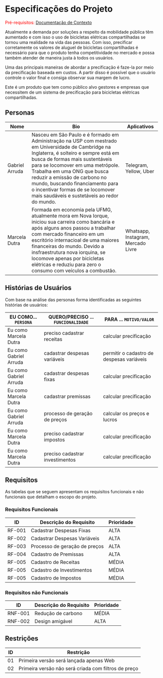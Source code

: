 # Especificações do Projeto

<span style="color:red">Pré-requisitos: <a href="1-Documentação de Contexto.md"> Documentação de Contexto</a></span>

Atualmente a demanda por soluções a respeito da mobilidade pública têm aumentado e com isso o uso de bicicletas elétricas compartilhadas se tornou uma realidade na vida das pessoas. Com isso, precificar corretamente os valores de aluguel de bicicletas compartilhadas é necessário para que o produto tenha competitividade no mercado e possa também atender de maneira justa à todos os usuários.

Uma das principais maneiras de abordar a precificação é faze-la por meio da precificação baseada em custos. A partir disso é possível que o usuário controle o valor final e consiga observar sua margem de lucro. 

Este é um produto que tem como público alvo gestores e empresas que necessitem de um sistema de precificação para bicicletas elétricas compartilhadas. 



## Personas

|Nome| Bio                      |Aplicativos           |
|----|--------------------------|----------------------|
Gabriel Arruda | Nasceu em São Paulo e é formado em Administração na USP com mestrado em Universidade de Cambridge na Inglaterra, é solteiro e sempre está em busca de formas mais sustentáveis para se locomover em uma metrópole. Trabalha em uma ONG que busca reduzir a emissão de carbono no mundo, buscando financiamento para o incentivar formas de se locomover mais saudáveis e sustetáveis ao redor do mundo.         |Telegram, Yellow, Uber| 
Marcela Dutra | Formada em economia pela UFMG, atualmente mora em Nova Iorque, iniciou sua carreira como bancária e após alguns anos passou a trabalhar com mercado financeiro em um escritório internacioal de uma maiores financeiras do mundo. Devido a insfraestrutura nova iorquina, se locomove apenas por bicicletas elétricas e reduziu para zero o consumo com veículos a combustão. | Whatsapp, Instagram, Mercado Livre| 

## Histórias de Usuários

Com base na análise das personas forma identificadas as seguintes histórias de usuários:


|EU COMO... `PERSONA`           | QUERO/PRECISO ... `FUNCIONALIDADE`                      |PARA ... `MOTIVO/VALOR`                                         |
|-------------------------------|---------------------------------------------------------|----------------------------------------------------------------|
|Eu como Marcela Dutra          | preciso cadastrar receitas                              |calcular precificação                                           |
|Eu como Gabriel Arruda         | cadastrar despesas variáveis                            |permitir o cadastro de despesas variáveis                       |
|Eu como Gabriel Arruda         | cadastrar despesas fixas                                |calcular precificação                                           |
|Eu como Marcela Dutra          | cadastrar premissas                                     |calcular precificação                                           |
|Eu como Gabriel Arruda         | processo de geração de preços                           |calcular os preços e lucros                                     |
|Eu como Marcela Dutra          | preciso cadastrar impostos                              |calcular precificação                                           |
|Eu como Marcela Dutra          | preciso cadastrar investimentos                         |calcular precificação                                           |


## Requisitos

As tabelas que se seguem apresentam os requisitos funcionais e não funcionais que detalham o escopo do projeto.

### Requisitos Funcionais

|ID    | Descrição do Requisito                                       | Prioridade |
|------|--------------------------------------------------------------|------------|
|RF-001| Cadastrar Despesas Fixas                                     |  ALTA      | 
|RF-002| Cadastrar Despesas Variáveis                                 |  ALTA      |
|RF-003| Processo de geração de preços                                |  ALTA      |
|RF-004| Cadastro de Premissas                                        |  ALTA      |
|RF-005| Cadastro de Receitas                                         |  MÉDIA     |
|RF-005| Cadastro de Investimentos                                    |  MÉDIA     |
|RF-005| Cadastro de Impostos                                         |  MÉDIA     |


### Requisitos não Funcionais

|ID     | Descrição do Requisito                             |Prioridade |
|-------|-------------------------------------------------------|--------|
|RNF-001| Redução de carbono                                    |  MÉDIA | 
|RNF-002| Design amigável                                       |  ALTA  |

## Restrições

|ID| Restrição                                             |
|--|-------------------------------------------------------|
|01| Primeira versão será lançada apenas Web               |
|02| Primeira versão não será criada com filtros de preço  |

